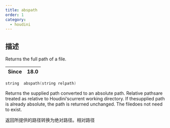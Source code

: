 ```yaml
---
title: abspath
order: 1
category:
  - houdini
---
```

    
## 描述

Returns the full path of a file.

| Since | 18.0 |
| ----- | ---- |

```c
string  abspath(string relpath)
```

Returns the supplied path converted to an absolute path. Relative pathsare
treated as relative to Houdini‘scurrent working directory. If thesupplied
path is already absolute, the path is returned unchanged. The filedoes not
need to exist.

返回所提供的路径转换为绝对路径。相对路径
